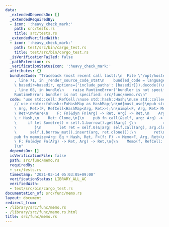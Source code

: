 ```yaml
---
data:
  _extendedDependsOn: []
  _extendedRequiredBy:
  - icon: ':heavy_check_mark:'
    path: src/tests.rs
    title: src/tests.rs
  _extendedVerifiedWith:
  - icon: ':heavy_check_mark:'
    path: test/src/bin/cargo_test.rs
    title: test/src/bin/cargo_test.rs
  _isVerificationFailed: false
  _pathExtension: rs
  _verificationStatusIcon: ':heavy_check_mark:'
  attributes: {}
  bundledCode: "Traceback (most recent call last):\n  File \"/opt/hostedtoolcache/Python/3.9.2/x64/lib/python3.9/site-packages/onlinejudge_verify/documentation/build.py\"\
    , line 71, in _render_source_code_stat\n    bundled_code = language.bundle(stat.path,\
    \ basedir=basedir, options={'include_paths': [basedir]}).decode()\n  File \"/opt/hostedtoolcache/Python/3.9.2/x64/lib/python3.9/site-packages/onlinejudge_verify/languages/user_defined.py\"\
    , line 68, in bundle\n    raise RuntimeError('bundler is not specified: {}'.format(path.as_posix()))\n\
    RuntimeError: bundler is not specified: src/func/memo.rs\n"
  code: "use std::cell::RefCell;\nuse std::hash::Hash;\nuse std::collections::HashMap;\n\
    // use crate::fxhash::FxHashMap as HashMap;\n\n#[must_use]\npub struct Memo<F,\
    \ Arg, Ret>(F, RefCell<HashMap<Arg, Ret>>);\n\nimpl<F, Arg, Ret> Memo<F, Arg,\
    \ Ret>\nwhere\n    F: Fn(&dyn Fn(Arg) -> Ret, Arg) -> Ret,\n    Arg: Clone + Eq\
    \ + Hash,\n    Ret: Clone,\n{\n    pub fn call(&self, arg: Arg) -> Ret {\n   \
    \     if let Some(ret) = self.1.borrow().get(&arg) {\n            return ret.clone();\n\
    \        }\n        let ret = self.0(&|arg| self.call(arg), arg.clone());\n  \
    \      self.1.borrow_mut().insert(arg, ret.clone());\n        ret\n    }\n}\n\n\
    pub fn memoize<Arg: Eq + Hash, Ret, F>(f: F) -> Memo<F, Arg, Ret>\nwhere\n   \
    \ F: Fn(&dyn Fn(Arg) -> Ret, Arg) -> Ret,\n{\n    Memo(f, RefCell::new(HashMap::default()))\n\
    }\n"
  dependsOn: []
  isVerificationFile: false
  path: src/func/memo.rs
  requiredBy:
  - src/tests.rs
  timestamp: '2021-03-14 05:03:05+09:00'
  verificationStatus: LIBRARY_ALL_AC
  verifiedWith:
  - test/src/bin/cargo_test.rs
documentation_of: src/func/memo.rs
layout: document
redirect_from:
- /library/src/func/memo.rs
- /library/src/func/memo.rs.html
title: src/func/memo.rs
---
```

